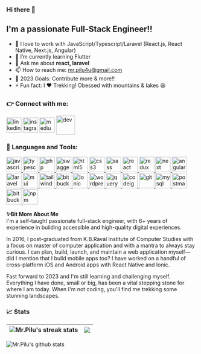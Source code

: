 ### Hi there 👋

## I'm a passionate Full-Stack Engineer!!

*   📂 I love to work with JavaScript/Typescript/Laravel (React.js, React Native, Next.js, Angular)
*   🌱 I’m currently learning Flutter
*   💬 Ask me about **react, laravel**
*   📫 How to reach me: [mr.pilu4u@gmail.com](mailto:mr.pilu4u@gmail.com)
*   🥅 2023 Goals: Contribute more & more!!
*   ⚡ Fun fact: I :heart: Trekking! Obessed with mountains & lakes 😆

### 👉 Connect with me:

<a href="https://www.linkedin.com/in/mrpilu4u/" target="_blank" rel="noreferrer"><img align="center" src="https://cdn.jsdelivr.net/gh/devicons/devicon/icons/linkedin/linkedin-original.svg" alt="linkedin" height="40" width="40" /></a>
<a href="https://www.instagram.com/mr.pilu4u/" target="_blank" rel="noreferrer"><img align="center" src="https://www.vectorlogo.zone/logos/instagram/instagram-tile.svg" alt="instagram" height="40" width="40" /></a>
<a href="https://mrpilu.medium.com/" target="_blank" rel="noreferrer"><img align="center" src="https://www.vectorlogo.zone/logos/medium/medium-tile.svg" alt="medium" height="40" width="40" /></a>
<a href="https://dev.to/mrpilu/" target="_blank" rel="noreferrer"><img align="center" src="https://www.vectorlogo.zone/logos/devto/devto-icon.svg" alt="dev" height="50" width="50" /></a>


### 🚀 Languages and Tools:

<p align="left"> 
<a href="https://developer.mozilla.org/en-US/docs/Web/JavaScript" target="_blank" rel="noreferrer"> <img src="https://cdn.jsdelivr.net/gh/devicons/devicon/icons/javascript/javascript-original.svg" alt="javascript" width="40" height="40"/> </a> 
<a href="https://www.typescriptlang.org/" target="_blank" rel="noreferrer"> <img src="https://cdn.jsdelivr.net/gh/devicons/devicon/icons/typescript/typescript-original.svg" alt="typescript" width="40" height="40"/> </a> 
<a href="https://www.php.net" target="_blank" rel="noreferrer"> <img src="https://cdn.jsdelivr.net/gh/devicons/devicon/icons/php/php-original.svg" alt="php" width="40" height="40"/> </a> 
<a href="https://swagger.io/" target="_blank" rel="noreferrer"> <img src="https://github.com/get-icon/geticon/blob/master/icons/swagger.svg" alt="swagger" width="40" height="40"/> </a> 
<a href="https://dev.w3.org/html5/html-author/" target="_blank" rel="noreferrer"> <img src="https://cdn.jsdelivr.net/gh/devicons/devicon/icons/html5/html5-original.svg" alt="html5" width="40" height="40"/> </a> 
<a href="https://www.w3.org/TR/2001/WD-css3-roadmap-20010523/" target="_blank" rel="noreferrer"> <img src="https://cdn.jsdelivr.net/gh/devicons/devicon/icons/css3/css3-original.svg" alt="css3" width="40" height="40"/> </a> 
<a href="https://sass-lang.com" target="_blank" rel="noreferrer"> <img src="https://cdn.jsdelivr.net/gh/devicons/devicon/icons/sass/sass-original.svg" alt="sass" width="40" height="40"/> </a> 
<a href="https://reactjs.org/" target="_blank" rel="noreferrer"> <img src="https://cdn.jsdelivr.net/gh/devicons/devicon/icons/react/react-original.svg" alt="react" width="40" height="40"/> </a> 
<a href="https://redux.js.org/" target="_blank" rel="noreferrer"> <img src="https://cdn.jsdelivr.net/gh/devicons/devicon/icons/redux/redux-original.svg" alt="redux" width="40" height="40"/> </a> 
<a href="https://nextjs.org/" target="_blank" rel="noreferrer"> <img src="https://cdn.jsdelivr.net/gh/devicons/devicon/icons/nextjs/nextjs-original.svg" alt="next" width="40" height="40"/> </a> 
<a href="https://angular.io" target="_blank" rel="noreferrer"> <img src="https://cdn.jsdelivr.net/gh/devicons/devicon/icons/angularjs/angularjs-original.svg" alt="angular" width="40" height="40"/> </a> 
<a href="https://laravel.com/" target="_blank" rel="noreferrer"> <img src="https://cdn.jsdelivr.net/gh/devicons/devicon/icons/laravel/laravel-plain.svg" alt="laravel" width="40" height="40"/> </a> 
<a href="https://mui.com/" target="_blank" rel="noreferrer"> <img src="https://cdn.jsdelivr.net/gh/devicons/devicon/icons/materialui/materialui-original.svg" alt="mui" width="40" height="40"/> </a> 
<a href="https://tailwindcss.com/" target="_blank" rel="noreferrer"> <img src="https://cdn.jsdelivr.net/gh/devicons/devicon/icons/tailwindcss/tailwindcss-plain.svg" alt="tailwindcss" width="40" height="40"/> </a> 
<a href="https://getbootstrap.com/" target="_blank" rel="noreferrer"> <img src="https://cdn.jsdelivr.net/gh/devicons/devicon/icons/bootstrap/bootstrap-original.svg" alt="bitbucket" width="40" height="40"/> </a> 
<a href="https://ionicframework.com/" target="_blank" rel="noreferrer"> <img src="https://cdn.jsdelivr.net/gh/devicons/devicon/icons/ionic/ionic-original.svg" alt="ionic" width="40" height="40"/> </a> 
<a href="https://wordpress.com/" target="_blank" rel="noreferrer"> <img src="https://cdn.jsdelivr.net/gh/devicons/devicon/icons/wordpress/wordpress-plain.svg" alt="wordpress" width="40" height="40"/> </a> 
<a href="https://jquery.com/" target="_blank" rel="noreferrer"> <img src="https://cdn.jsdelivr.net/gh/devicons/devicon/icons/jquery/jquery-original.svg" alt="jquery" width="40" height="40"/> </a> 
<a href="https://codeigniter.com/" target="_blank" rel="noreferrer"> <img src="https://cdn.jsdelivr.net/gh/devicons/devicon/icons/codeigniter/codeigniter-plain.svg" alt="codeigniter" width="40" height="40"/> </a> 
<a href="https://git-scm.com/doc" target="_blank" rel="noreferrer"> <img src="https://cdn.jsdelivr.net/gh/devicons/devicon/icons/git/git-original.svg" alt="git" width="40" height="40"/> </a> 
<a href="https://www.mysql.com/" target="_blank" rel="noreferrer"> <img src="https://cdn.jsdelivr.net/gh/devicons/devicon/icons/mysql/mysql-original.svg" alt="mysql" width="40" height="40"/> </a> 
<a href="https://postman.com" target="_blank" rel="noreferrer"> <img src="https://www.vectorlogo.zone/logos/getpostman/getpostman-icon.svg" alt="postman" width="40" height="40"/> </a> 
<a href="https://bitbucket.org/" target="_blank" rel="noreferrer"> <img src="https://cdn.jsdelivr.net/gh/devicons/devicon/icons/bitbucket/bitbucket-original.svg" alt="bitbucket" width="40" height="40"/> </a> 
<a href="https://www.npmjs.com/" target="_blank" rel="noreferrer"> <img src="https://cdn.jsdelivr.net/gh/devicons/devicon/icons/npm/npm-original-wordmark.svg" alt="npm" width="40" height="40"/> </a> 
</p>

**✨Bit More About Me**  
I'm a self-taught passionate full-stack engineer, with 6+ years of experience in building accessible and high-quality digital experiences. 

In 2016, I post-graduated from K.B.Raval Institute of Computer Studies with a focus on master of computer application and with a mantra to always stay curious. I can plan, build, launch, and maintain a web application myself—did I mention that I build mobile apps too? I have worked on a handful of cross-platform iOS and Android apps with React Native and Ionic. 

Fast forward to 2023 and I'm still learning and challenging myself. Everything I have done, small or big, has been a vital stepping stone for where I am today. When I'm not coding, you'll find me trekking some stunning landscapes.

### 📈 Stats

| ![Mr.Pilu's streak stats](https://github-readme-streak-stats.herokuapp.com/?user=MrPilu) | ![](https://github-readme-stats.vercel.app/api/top-langs/?username=MrPilu&langs_count=8&exclude_repo=isp-customer-billing-management,boutique-hotel-website-cms&layout=compact&theme=buefy&hide_border=true) |
| --- | --- |

![Mr.Pilu's github stats](https://github-readme-stats.vercel.app/api?username=MrPilu&show_icons=true&include_all_commits=true&count_private=true&theme=buefy&hide_border=true&hide=contribs,prs)

<!--
**MrPilu/MrPilu** is a ✨ _special_ ✨ repository because its `README.md` (this file) appears on your GitHub profile.

Here are some ideas to get you started:

- 🔭 I’m currently working on ...
- 🌱 I’m currently learning ...
- 👯 I’m looking to collaborate on ...
- 🤔 I’m looking for help with ...
- 💬 Ask me about ...
- 📫 How to reach me: ...
- 😄 Pronouns: ...
- ⚡ Fun fact: ...
-->
